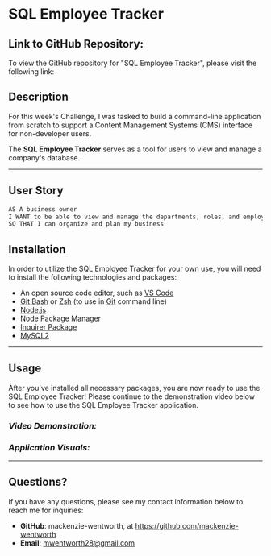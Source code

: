 # SQL Employee Tracker


## Link to GitHub Repository: 
To view the GitHub repository for "SQL Employee Tracker", please visit the following link:


## Description
For this week's Challenge, I was tasked to build a command-line application from scratch to support a Content Management Systems (CMS) interface for non-developer users.  

The **SQL Employee Tracker** serves as a tool for users to view and manage a company's database.

---

## User Story

```md
AS A business owner
I WANT to be able to view and manage the departments, roles, and employees in my company
SO THAT I can organize and plan my business
```

## Installation
In order to utilize the SQL Employee Tracker for your own use, you will need to install the following technologies and packages:

* An open source code editor, such as [VS Code](https://code.visualstudio.com/)
* [Git Bash](https://www.educative.io/answers/how-to-install-git-bash-in-windows) or [Zsh](https://github.com/ohmyzsh/ohmyzsh/wiki/Installing-ZSH) (to use in [Git](https://github.com/git-guides/install-git) command line)
* [Node.js](https://nodejs.org/en)
* [Node Package Manager](https://www.npmjs.com/)
* [Inquirer Package](https://www.npmjs.com/package/inquirer)
* [MySQL2](https://www.npmjs.com/package/mysql2)

---

## Usage
After you've installed all necessary packages, you are now ready to use the SQL Employee Tracker! Please continue to the demonstration video below to see how to use the SQL Employee Tracker application. 


### *Video Demonstration:*


### *Application Visuals:*

---

## Questions?
If you have any questions, please see my contact information below to reach me for inquiries:
* **GitHub**: mackenzie-wentworth, at https://github.com/mackenzie-wentworth
* **Email**: mwentworth28@gmail.com